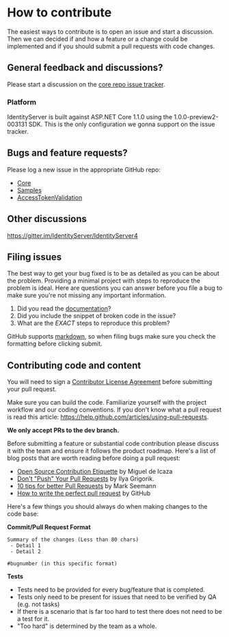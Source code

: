# How to contribute

The easiest ways to contribute is to open an issue and start a discussion. 
Then we can decided if and how a feature or a change could be implemented and if you should submit a pull requests with code changes.



## General feedback and discussions?
Please start a discussion on the [core repo issue tracker](https://github.com/IdentityServer/IdentityServer4/issues).

### Platform
IdentityServer is built against ASP.NET Core 1.1.0 using the 1.0.0-preview2-003131 SDK. This is the only configuration we gonna support on the issue tracker.


## Bugs and feature requests?
Please log a new issue in the appropriate GitHub repo:

* [Core](https://github.com/IdentityServer/IdentityServer4)
* [Samples](https://github.com/IdentityServer/IdentityServer4.Samples)
* [AccessTokenValidation](https://github.com/IdentityServer/IdentityServer4.AccessTokenValidation)

## Other discussions
https://gitter.im/IdentityServer/IdentityServer4

## Filing issues
The best way to get your bug fixed is to be as detailed as you can be about the problem.
Providing a minimal project with steps to reproduce the problem is ideal.
Here are questions you can answer before you file a bug to make sure you're not missing any important information.

1. Did you read the [documentation](https://identityserver.github.io/Documentation)?
2. Did you include the snippet of broken code in the issue?
3. What are the *EXACT* steps to reproduce this problem?

GitHub supports [markdown](http://github.github.com/github-flavored-markdown/), so when filing bugs make sure you check the formatting before clicking submit.

## Contributing code and content
You will need to sign a [Contributor License Agreement](https://cla.dotnetfoundation.org/) before submitting your pull request. 

Make sure you can build the code. Familiarize yourself with the project workflow and our coding conventions. If you don't know what a pull request is read this article: https://help.github.com/articles/using-pull-requests.

**We only accept PRs to the dev branch.**

Before submitting a feature or substantial code contribution please discuss it with the team and ensure it follows the product roadmap. Here's a list of blog posts that are worth reading before doing a pull request:

* [Open Source Contribution Etiquette](http://tirania.org/blog/archive/2010/Dec-31.html) by Miguel de Icaza
* [Don't "Push" Your Pull Requests](http://www.igvita.com/2011/12/19/dont-push-your-pull-requests/) by Ilya Grigorik.
* [10 tips for better Pull Requests](http://blog.ploeh.dk/2015/01/15/10-tips-for-better-pull-requests/) by Mark Seemann
* [How to write the perfect pull request](https://github.com/blog/1943-how-to-write-the-perfect-pull-request) by GitHub

Here's a few things you should always do when making changes to the code base:

**Commit/Pull Request Format**

```
Summary of the changes (Less than 80 chars)
 - Detail 1
 - Detail 2

#bugnumber (in this specific format)
```

**Tests**

-  Tests need to be provided for every bug/feature that is completed.
-  Tests only need to be present for issues that need to be verified by QA (e.g. not tasks)
-  If there is a scenario that is far too hard to test there does not need to be a test for it.
  - "Too hard" is determined by the team as a whole.
